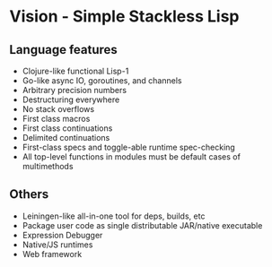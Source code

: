# Vision - Simple Stackless Lisp

## Language features

- Clojure-like functional Lisp-1
- Go-like async IO, goroutines, and channels
- Arbitrary precision numbers
- Destructuring everywhere
- No stack overflows
- First class macros
- First class continuations
- Delimited continuations
- First-class specs and toggle-able runtime spec-checking
- All top-level functions in modules must be default cases of multimethods

## Others

- Leiningen-like all-in-one tool for deps, builds, etc
- Package user code as single distributable JAR/native executable
- Expression Debugger
- Native/JS runtimes
- Web framework
